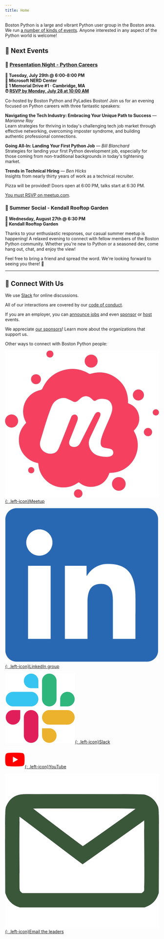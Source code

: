 ```yaml
---
title: Home
---
```


Boston Python is a large and vibrant Python user group in the Boston area. We
run [a number of kinds of events](events.md). Anyone interested in any aspect of the
Python world is welcome!

## 🎯 Next Events

### 🎤 [Presentation Night - Python Careers][preznite]

**📅 Tuesday, July 29th @ 6:00-8:00 PM**\
**📍 Microsoft NERD Center**\
**🏢 1 Memorial Drive #1 · Cambridge, MA**\
**⏰ [RSVP by Monday, July 28 at 10:00 AM][preznite]**

Co-hosted by Boston Python and PyLadies Boston! Join us for an evening focused on Python careers with three fantastic speakers:

**Navigating the Tech Industry: Embracing Your Unique Path to Success** — *Marianne Ray*\
Learn strategies for thriving in today's challenging tech job market through effective networking, overcoming imposter syndrome, and building authentic professional connections.

**Going All-In: Landing Your First Python Job** — *Bill Blanchard*\
Strategies for landing your first Python development job, especially for those coming from non-traditional backgrounds in today's tightening market.

**Trends in Technical Hiring** — *Ben Hicks*\
Insights from nearly thirty years of work as a technical recruiter.

Pizza will be provided! Doors open at 6:00 PM, talks start at 6:30 PM.

[You must RSVP on meetup.com][preznite].

[preznite]: https://www.meetup.com/bostonpython/events/308729682/

### 🌟 Summer Social - Kendall Rooftop Garden

**📅 Wednesday, August 27th @ 6:30 PM**\
**📍 Kendall Rooftop Garden**

Thanks to your enthusiastic responses, our casual summer meetup is happening! A relaxed evening to connect with fellow members of the Boston Python community. Whether you're new to Python or a seasoned dev, come hang out, chat, and enjoy the view!

Feel free to bring a friend and spread the word. We're looking forward to seeing you there! 🌅

---

## 🤝 Connect With Us

We use [Slack](slack.md) for online discussions.

All of our interactions are covered by our [code of conduct](code-of-conduct.md).

If you are an employer, you can [announce jobs](jobs.md) and even
[sponsor](sponsorship.md) or [host](hosting.md) events.

We appreciate [our sponsors](our_sponsors.md)! Learn more about the organizations
that support us.

Other ways to connect with Boston Python people:

[![Meetup](assets/images/meetup_logo.png){: .left-icon}Meetup](https://www.meetup.com/bostonpython/)

[![LinkedIn](assets/images/LI-In-Bug.png){: .left-icon}LinkedIn group](https://www.linkedin.com/groups/12301683/)

[![Slack](assets/images/Slack_Mark_Web.png){: .left-icon}Slack](slack)

[![YouTube](assets/images/youtube_social_icon_white.png){: .left-icon}YouTube](https://www.youtube.com/user/bostonpython/videos)

[![Email](assets/images/email.png){: .left-icon}Email the leaders](contact)
